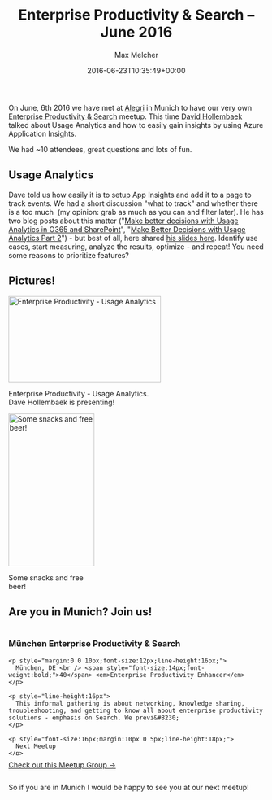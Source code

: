﻿---
title: 'Enterprise Productivity & Search – June 2016'
author: Max Melcher
aliases:
   - "/post/2016-06-23-enterprise-productivity-search-june-2016/"
2016: "06"
type: post
date: 2016-06-23T10:35:49+00:00
url: /2016/06/enterprise-productivity-search-june-2016/
yourls_shorturl:
  - http://melcher.it/s/83
categories:
  - 'Enterprise Productivity & Search'

---
On June, 6th 2016 we have met at [Alegri][1] in Munich to have our very own [Enterprise Productivity & Search][2] meetup. This time [David Hollembaek][3] talked about Usage Analytics and how to easily gain insights by using Azure Application Insights.

We had ~10 attendees, great questions and lots of fun.

## Usage Analytics

Dave told us how easily it is to setup App Insights and add it to a page to track events. We had a short discussion "what to track" and whether there is a too much  (my opinion: grab as much as you can and filter later). He has two blog posts about this matter ("[Make better decisions with Usage Analytics in O365 and SharePoint][4]", "[Make Better Decisions with Usage Analytics Part 2][5]") - but best of all, here shared [his slides here][6]. Identify use cases, start measuring, analyze the results, optimize - and repeat! You need some reasons to prioritize features?

## Pictures!

<div id="attachment_2146" style="width: 310px" class="wp-caption aligncenter">
  <a href="https://melcher.it/wp-content/uploads/WP_20160606_21_06_54_Pro.jpg"><img data-attachment-id="2146" data-permalink="https://melcher.it/2016/06/enterprise-productivity-search-june-2016/wp_20160606_21_06_54_pro/" data-orig-file="https://melcher.it/wp-content/uploads/WP_20160606_21_06_54_Pro.jpg" data-orig-size="5344,3008" data-comments-opened="1" data-image-meta="{&quot;aperture&quot;:&quot;1.9&quot;,&quot;credit&quot;:&quot;&quot;,&quot;camera&quot;:&quot;Lumia 950&quot;,&quot;caption&quot;:&quot;&quot;,&quot;created_timestamp&quot;:&quot;1465247214&quot;,&quot;copyright&quot;:&quot;&quot;,&quot;focal_length&quot;:&quot;0&quot;,&quot;iso&quot;:&quot;64&quot;,&quot;shutter_speed&quot;:&quot;0.040088&quot;,&quot;title&quot;:&quot;&quot;,&quot;orientation&quot;:&quot;1&quot;}" data-image-title="Enterprise Productivity - Usage Analytics" data-image-description="" data-medium-file="https://melcher.it/wp-content/uploads/WP_20160606_21_06_54_Pro-300x169.jpg" data-large-file="https://melcher.it/wp-content/uploads/WP_20160606_21_06_54_Pro-1024x576.jpg" class="wp-image-2146 size-medium" src="https://melcher.it/wp-content/uploads/WP_20160606_21_06_54_Pro-300x169.jpg" alt="Enterprise Productivity - Usage Analytics" width="300" height="169" srcset="https://melcher.it/wp-content/uploads/WP_20160606_21_06_54_Pro-300x169.jpg 300w, https://melcher.it/wp-content/uploads/WP_20160606_21_06_54_Pro-768x432.jpg 768w, https://melcher.it/wp-content/uploads/WP_20160606_21_06_54_Pro-1024x576.jpg 1024w, https://melcher.it/wp-content/uploads/WP_20160606_21_06_54_Pro-930x523.jpg 930w, https://melcher.it/wp-content/uploads/WP_20160606_21_06_54_Pro-765x431.jpg 765w" sizes="(max-width: 300px) 100vw, 300px" /></a>
  
  <p class="wp-caption-text">
    Enterprise Productivity - Usage Analytics. Dave Hollembaek is presenting!
  </p>
</div>

<div id="attachment_2147" style="width: 179px" class="wp-caption aligncenter">
  <a href="https://melcher.it/wp-content/uploads/WP_20160606_18_52_22_Pro-e1466410945861.jpg"><img data-attachment-id="2147" data-permalink="https://melcher.it/2016/06/enterprise-productivity-search-june-2016/wp_20160606_18_52_22_pro/" data-orig-file="https://melcher.it/wp-content/uploads/WP_20160606_18_52_22_Pro-e1466410945861.jpg" data-orig-size="3008,5344" data-comments-opened="1" data-image-meta="{&quot;aperture&quot;:&quot;1.9&quot;,&quot;credit&quot;:&quot;&quot;,&quot;camera&quot;:&quot;Lumia 950&quot;,&quot;caption&quot;:&quot;&quot;,&quot;created_timestamp&quot;:&quot;1465239142&quot;,&quot;copyright&quot;:&quot;&quot;,&quot;focal_length&quot;:&quot;0&quot;,&quot;iso&quot;:&quot;160&quot;,&quot;shutter_speed&quot;:&quot;0.077169&quot;,&quot;title&quot;:&quot;&quot;,&quot;orientation&quot;:&quot;6&quot;}" data-image-title="Food!" data-image-description="" data-medium-file="https://melcher.it/wp-content/uploads/WP_20160606_18_52_22_Pro-e1466410945861-169x300.jpg" data-large-file="https://melcher.it/wp-content/uploads/WP_20160606_18_52_22_Pro-e1466410945861-576x1024.jpg" class="wp-image-2147 size-medium" src="https://melcher.it/wp-content/uploads/WP_20160606_18_52_22_Pro-e1466410945861-169x300.jpg" alt="Some snacks and free beer!" width="169" height="300" srcset="https://melcher.it/wp-content/uploads/WP_20160606_18_52_22_Pro-e1466410945861-169x300.jpg 169w, https://melcher.it/wp-content/uploads/WP_20160606_18_52_22_Pro-e1466410945861-768x1364.jpg 768w, https://melcher.it/wp-content/uploads/WP_20160606_18_52_22_Pro-e1466410945861-576x1024.jpg 576w, https://melcher.it/wp-content/uploads/WP_20160606_18_52_22_Pro-e1466410945861-523x930.jpg 523w, https://melcher.it/wp-content/uploads/WP_20160606_18_52_22_Pro-e1466410945861-765x1359.jpg 765w" sizes="(max-width: 169px) 100vw, 169px" /></a>
  
  <p class="wp-caption-text">
    Some snacks and free beer!
  </p>
</div>

## Are you in Munich? Join us!

<div id="meetup_oembed" style="height:293px">
  <div style="overflow:hidden;max-height:253px">
    <h3>
      München Enterprise Productivity & Search
    </h3>
    
    <p style="margin:0 0 10px;font-size:12px;line-height:16px;">
      München, DE <br /> <span style="font-size:14px;font-weight:bold;">40</span> <em>Enterprise Productivity Enhancer</em>
    </p>
    
    <p style="line-height:16px">
      This informal gathering is about networking, knowledge sharing, troubleshooting, and getting to know all about enterprise productivity solutions - emphasis on Search. We previ&#8230;
    </p>
    
    <p style="font-size:16px;margin:10px 0 5px;line-height:18px;">
      Next Meetup
    </p>
    
    <p style="margin-bottom:2px;line-height:16px;font-size:14px;">
      <a href="http://www.meetup.com/Munchen-Enterprise-Productivity-and-Search/events/232102457/" target="_blank">Enterprise Productivity & Search</a>
    </p>
    
    <p style="line-height:18px;">
      Monday, Oct 10, 2016, 7:00 PM<br /><span style="color:#4F8A10;">3 Attending</span>
    </p></p>
  </div>
  
  <p style="margin:10px 0 5px;">
    <a href="http://www.meetup.com/Munchen-Enterprise-Productivity-and-Search/" target="_blank" class="mu_button">Check out this Meetup Group &rarr;</a>
  </p>
</div>

So if you are in Munich I would be happy to see you at our next meetup!

 [1]: http://www.alegri.de/en
 [2]: http://www.meetup.com/Munchen-Enterprise-Productivity-and-Search/?eventId=228373606
 [3]: http://hollembaek.com/blog/
 [4]: http://melcher.it/s/7X
 [5]: http://melcher.it/s/5W
 [6]: https://1drv.ms/b/s!AnSFp61lRKZLkLEh4Cr3JbXb3S8P6A
